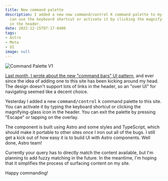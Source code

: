 ```yaml
---
title: New command palette
description: I added a new new command/control K command palette to my site. You
  can use the keyboard shortcut or activate it by clicking the magnifying glass
  in the header.
date: 2022-12-15T07:17-0400
tags:
- Astro
- Meta
- UI
image: null
---
```

![Command Palette V1](/img/command-palette.png)

[﻿Last month, I wrote about the new "command bars" UI pattern](/articles/are-command-bars-the-future/), and ever since the idea of adding one to this site has been kicking around my head. The design doesn't support lots of links in the header, so an "over UI" for navigating seemed like a decent choice.

Y﻿esterday I added a new <kbd>command/control</kbd> <kbd>k</kbd> command palette to this site. You can activate it by typing the keyboard shortcut or clicking the magnifying-glass icon in the header. You can exit the palette by pressing "Escape" or tapping on the overlay.

The component is built using Astro and some styles and TypeScript, which should make it portable to other sites once I iron out all of the bugs. I still get a kick out of how easy it is to build UI with Astro components. Well done, Astro team!

C﻿urrently your query has to directly match the content available, but I'm planning to add fuzzy matching in the future. In the meantime, I'm hoping that it simplifies the process of surfacing content on my site.

H﻿appy commanding!